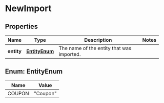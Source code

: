 
# NewImport

## Properties
Name | Type | Description | Notes
------------ | ------------- | ------------- | -------------
**entity** | [**EntityEnum**](#EntityEnum) | The name of the entity that was imported. | 


<a name="EntityEnum"></a>
## Enum: EntityEnum
Name | Value
---- | -----
COUPON | &quot;Coupon&quot;



